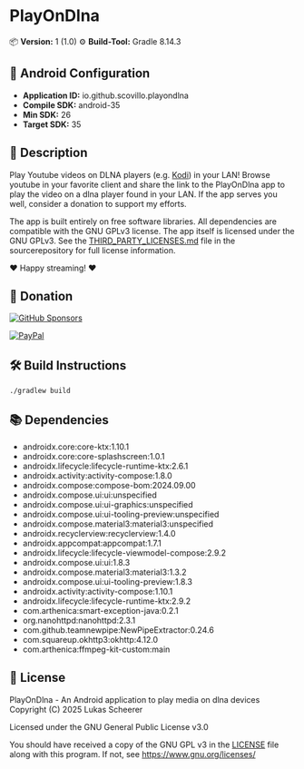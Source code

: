 # PlayOnDlna

📦 **Version:** 1 (1.0)
⚙️ **Build-Tool:** Gradle 8.14.3

## 🤖 Android Configuration

- **Application ID:** io.github.scovillo.playondlna  
- **Compile SDK:** android-35  
- **Min SDK:** 26  
- **Target SDK:** 35

## 📱 Description

Play Youtube videos on DLNA players (e.g. <a href="https://kodi.tv/">Kodi</a>) in your LAN!
Browse youtube in your favorite client and share the link to the PlayOnDlna app to play the video on a dlna player found in your LAN.
If the app serves you well, consider a donation to support my efforts.

The app is built entirely on free software libraries.
All dependencies are compatible with the GNU GPLv3 license.
The app itself is licensed under the GNU GPLv3. See the 
[THIRD_PARTY_LICENSES.md](https://github.com/scovillo/playondlna/blob/main/THIRD_PARTY_LICENSES.md) 
file in the sourcerepository for full license information.

❤️ Happy streaming! ❤️

## 🎁 Donation

[![GitHub Sponsors](https://img.shields.io/badge/GitHub%20Sponsors-❤️-pink?logo=github&style=flat-square)](https://github.com/sponsors/scovillo)

[![PayPal](https://www.paypalobjects.com/webstatic/icon/pp50.png)](https://paypal.me/muemmelmaus)

## 🛠️ Build Instructions

```bash
./gradlew build
```

## 📚 Dependencies

  - androidx.core:core-ktx:1.10.1
  - androidx.core:core-splashscreen:1.0.1
  - androidx.lifecycle:lifecycle-runtime-ktx:2.6.1
  - androidx.activity:activity-compose:1.8.0
  - androidx.compose:compose-bom:2024.09.00
  - androidx.compose.ui:ui:unspecified
  - androidx.compose.ui:ui-graphics:unspecified
  - androidx.compose.ui:ui-tooling-preview:unspecified
  - androidx.compose.material3:material3:unspecified
  - androidx.recyclerview:recyclerview:1.4.0
  - androidx.appcompat:appcompat:1.7.1
  - androidx.lifecycle:lifecycle-viewmodel-compose:2.9.2
  - androidx.compose.ui:ui:1.8.3
  - androidx.compose.material3:material3:1.3.2
  - androidx.compose.ui:ui-tooling-preview:1.8.3
  - androidx.activity:activity-compose:1.10.1
  - androidx.lifecycle:lifecycle-runtime-ktx:2.9.2
  - com.arthenica:smart-exception-java:0.2.1
  - org.nanohttpd:nanohttpd:2.3.1
  - com.github.teamnewpipe:NewPipeExtractor:0.24.6
  - com.squareup.okhttp3:okhttp:4.12.0
  - com.arthenica:ffmpeg-kit-custom:main

## 📄 License

PlayOnDlna - An Android application to play media on dlna devices
Copyright (C) 2025 Lukas Scheerer

Licensed under the GNU General Public License v3.0

You should have received a copy of the GNU GPL v3 in the [LICENSE](https://github.com/scovillo/playondlna/blob/main/LICENSE)
file along with this program. If not, see <https://www.gnu.org/licenses/>